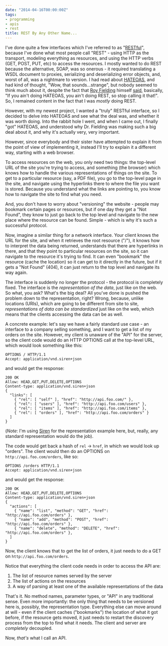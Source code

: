 ```yaml
---
date: "2014-04-16T00:00:00Z"
tags:
- programming
- apis
- rest
title: REST By Any Other Name...
---
```


I\'ve done quite a few interfaces which I\'ve referred to as
\"[RESTful](http://en.wikipedia.org/wiki/REST)\", because I\'ve done
what most people call \"REST\" - using HTTP as the transport, modeling
everything as resources, and using the HTTP verbs (GET, POST, PUT, etc)
to access the resources. I mostly wanted to do REST because the
alternative, SOAP, was so onerous - it required translating a WSDL
document to proxies, serializing and deserializing error objects, and,
worst of all, was a nightmare to version. I had read about
[HATEOAS](http://en.wikipedia.org/wiki/HATEOAS), and had kind of
thought, \"Wow, that sounds\...strange\", but nobody seemed to think
much about it, despite the fact that [Roy
Fielding](http://en.wikipedia.org/wiki/Roy_Fielding) himself
[said](http://roy.gbiv.com/untangled/2008/rest-apis-must-be-hypertext-driven),
basically, \"If you ain\'t doing HATEOAS, you ain\'t doing REST, so stop
calling it that!\". So, I remained content in the fact that I was
*mostly* doing REST.

However, with my newest project, I wanted a \"truly\" RESTful interface,
so I decided to delve into HATEOAS and see what the deal was, and
whether it was worth doing. Into the rabbit hole I went, and when I came
out, I finally \"got\" HATEOAS, and understood why Dr. Fielding was
making such a big deal about it, and why it\'s actually very, very
important.

However, since everybody and their sister have attempted to explain it
from the point of view of implementing it, instead I\'ll try to explain
it a different way, starting with a web browser.

To access resources on the web, you only need two things: the top-level
URL of the site you\'re trying to access, and something (the browser)
which knows how to handle the various representations of things on the
site. To get to a particular resource (say, a PDF file), you go to the
top-level page in the site, and navigate using the hyperlinks there to
where the file you want is stored. Because you understand what the links
are pointing to, you know how to navigate the site to find what you
need.

And, you don\'t have to worry about \"versioning\" the website - people
may bookmark certain pages or resources, but if one day they get a \"Not
Found\", they know to just go back to the top level and navigate to the
new place where the resource can be found. Simple - which is why it\'s
such a successful protocol.

Now, imagine a similar thing for a network interface. Your client knows
the URL for the site, and when it retrieves the root resource (\"/\"),
it knows how to interpret the data being returned, understands that
there are hyperlinks in there, and that they point to particular
resources on the site, so it can navigate to the resource it\'s trying
to find. It can even \"bookmark\" the resource (cache the location) so
it can get to it directly in the future, but if it gets a \"Not Found\"
(404), it can just return to the top level and navigate its way again.

The interface is suddenly no longer the protocol - the protocol is
completely fixed. The interface is the *representation of the data*,
just like on the web. So what, you ask? What\'s the big deal? All
you\'ve done is pushed the problem down to the representation, right?
Wrong, because, unlike locations (URIs), which are going to be different
from site to site, *representations of data can be standardized* just
like on the web, which means that the clients accessing the data can be
as well.

A concrete example: let\'s say we have a fairly standard use case - an
interface to a company selling something, and I want to get a list of my
orders on the site. However, my client is unaware of the \"API\" for the
server, so the client code would do an HTTP OPTIONS call at the
top-level URL, which would look something like this:

    OPTIONS / HTTP/1.1
    Accept: application/vnd.siren+json

and would get the response:

    200 OK
    Allow: HEAD,GET,PUT,DELETE,OPTIONS
    Content-type: application/vnd.siren+json
    {
      "links": [
        { "rel": [ "self" ], "href": "http://api.foo.com/" },
        { "rel": [ "users" ], "href": "http://api.foo.com/users" },
        { "rel": [ "items" ], "href": "http://api.foo.com/items" },
        { "rel": [ "orders" ], "href": "http://api.foo.com/orders" }
      ]
    }

(*Note*: I\'m using [Siren](https://github.com/kevinswiber/siren) for
the representation example here, but, really, any standard
representation would do the job).

The code would get back a hash of `rel` -\> `href`, in which we would
look up \"orders\". The client would then do an OPTIONS on
`http://api.foo.com/orders`, like so:

    OPTIONS /orders HTTP/1.1
    Accept: application/vnd.siren+json

and would get the response:

    200 OK
    Allow: HEAD,GET,PUT,DELETE,OPTIONS
    Content-type: application/vnd.siren+json
    {
      "actions": [
        { "name": "list", "method": "GET", "href": "http://api.foo.com/orders" },
        { "name": "add", "method": "POST", "href": "http://api.foo.com/orders" },
        { "name": "delete", "method": "DELETE", "href": "http://api.foo.com/orders" },
      ]
    }

Now, the client knows that to get the list of orders, it just needs to
do a GET on `http://api.foo.com/orders`.

Notice that everything the client code needs in order to access the API
are:

1.  The list of resource names served by the server
2.  The list of actions on the resources
3.  A way of parsing at least one of the available representations of
    the data

That\'s it. No method names, parameter types, or \"API\" in any
traditional sense. Even more importantly: the only thing that needs to
be versioned here is, possibly, the representation type. Everything else
can move around at will - even if the client caches (\"bookmarks\") the
location of what it got before, if the resource gets moved, it just
needs to restart the discovery process from the top to find what it
needs. The client and server are *completely* decoupled.

Now, *that\'s* what I call an API.
